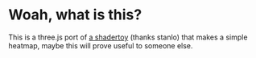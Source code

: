# Woah, what is this?
This is a three.js port of [a shadertoy](https://www.shadertoy.com/view/lt2SWG) (thanks stanlo) that makes a simple heatmap, maybe this will prove useful to someone else.
